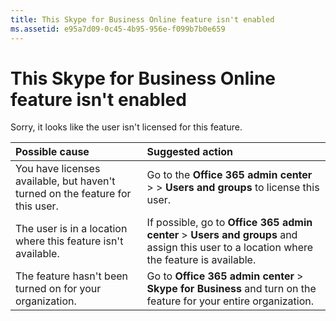 ```yaml
---
title: This Skype for Business Online feature isn't enabled
ms.assetid: e95a7d09-0c45-4b95-956e-f099b7b0e659
---
```



# This Skype for Business Online feature isn't enabled

Sorry, it looks like the user isn't licensed for this feature.
  
    
    



|**Possible cause**|**Suggested action**|
|:-----|:-----|
|You have licenses available, but haven't turned on the feature for this user.  <br/> |Go to the **Office 365 admin center** > > **Users and groups** to license this user. <br/> |
|The user is in a location where this feature isn't available.  <br/> |If possible, go to **Office 365 admin center** > **Users and groups** and assign this user to a location where the feature is available. <br/> |
|The feature hasn't been turned on for your organization.  <br/> |Go to **Office 365 admin center** > **Skype for Business** and turn on the feature for your entire organization. <br/> |
   


